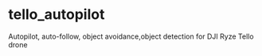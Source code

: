 # tello_autopilot
Autopilot, auto-follow, object avoidance,object detection for DJI Ryze Tello drone
